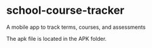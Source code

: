 
# school-course-tracker
A mobile app to track terms, courses, and assessments

The apk file is located in the APK folder.